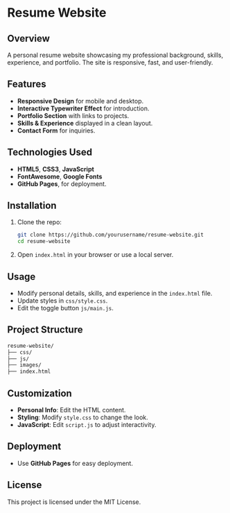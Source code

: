 

# Resume Website

## Overview
A personal resume website showcasing my professional background, skills, experience, and portfolio. The site is responsive, fast, and user-friendly.

## Features
- **Responsive Design** for mobile and desktop.
- **Interactive Typewriter Effect** for introduction.
- **Portfolio Section** with links to projects.
- **Skills & Experience** displayed in a clean layout.
- **Contact Form** for inquiries.

## Technologies Used
- **HTML5**, **CSS3**, **JavaScript**
- **FontAwesome**, **Google Fonts**
- **GitHub Pages**, for deployment.

## Installation

1. Clone the repo:
   ```bash
   git clone https://github.com/yourusername/resume-website.git
   cd resume-website
   ```
2. Open `index.html` in your browser or use a local server.

## Usage

- Modify personal details, skills, and experience in the `index.html` file.
- Update styles in `css/style.css`.
- Edit the toggle button `js/main.js`.

## Project Structure
```bash
resume-website/
├── css/               
├── js/                
├── images/            
├── index.html         
```

## Customization

- **Personal Info**: Edit the HTML content.
- **Styling**: Modify `style.css` to change the look.
- **JavaScript**: Edit `script.js` to adjust interactivity.

## Deployment

- Use **GitHub Pages** for easy deployment.

## License
This project is licensed under the MIT License.

